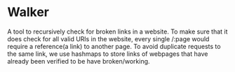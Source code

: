 # Walker

A tool to recursively check for broken links in a website. To make sure that it does check for all valid URls in the website, every single /:page would require a reference(a link) to another page. To avoid duplicate requests to the same link, we use hashmaps to store links of webpages that have already been verified to be have broken/working.
